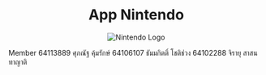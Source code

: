 <h1 align="center">App Nintendo</h1>
<p align="center">
  <img src="https://upload.wikimedia.org/wikipedia/commons/thumb/b/b3/Nintendo_red_logo.svg/2560px-Nintendo_red_logo.svg.png" alt="Nintendo Logo">
</p>



Member
64113889 ศุภณัฐ คุ้มรักษ์ 
64106107 ธัมมกิตติ์ โชติช่วง
64102288 จิรายุ สาสนทาญาติ
